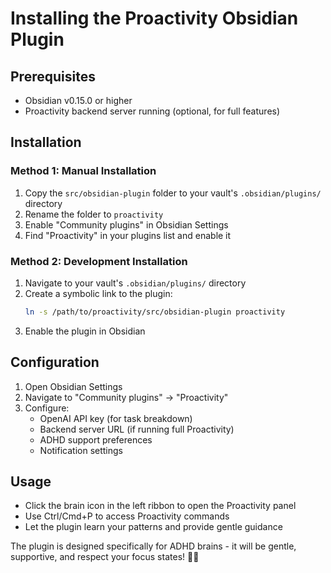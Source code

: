 # Installing the Proactivity Obsidian Plugin

## Prerequisites

- Obsidian v0.15.0 or higher
- Proactivity backend server running (optional, for full features)

## Installation

### Method 1: Manual Installation

1. Copy the `src/obsidian-plugin` folder to your vault's `.obsidian/plugins/` directory
2. Rename the folder to `proactivity`
3. Enable "Community plugins" in Obsidian Settings
4. Find "Proactivity" in your plugins list and enable it

### Method 2: Development Installation

1. Navigate to your vault's `.obsidian/plugins/` directory
2. Create a symbolic link to the plugin:
   ```bash
   ln -s /path/to/proactivity/src/obsidian-plugin proactivity
   ```
3. Enable the plugin in Obsidian

## Configuration

1. Open Obsidian Settings
2. Navigate to "Community plugins" → "Proactivity"
3. Configure:
   - OpenAI API key (for task breakdown)
   - Backend server URL (if running full Proactivity)
   - ADHD support preferences
   - Notification settings

## Usage

- Click the brain icon in the left ribbon to open the Proactivity panel
- Use Ctrl/Cmd+P to access Proactivity commands
- Let the plugin learn your patterns and provide gentle guidance

The plugin is designed specifically for ADHD brains - it will be gentle, supportive, and respect your focus states! 🧠💚
